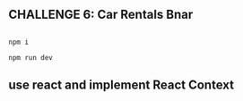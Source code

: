 ## CHALLENGE 6: Car Rentals Bnar

## 
```shelL
npm i
```
```shell
npm run dev
```
## use react and implement React Context
